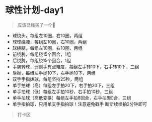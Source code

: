 # 球性计划-day1

> 应该已经买了一个:basketball:

- 球绕头，每组左10圈，右10圈，两组
- 球球绕腰，每组左10圈，右10圈，两组
- 球绕腿，每组左10圈，右10圈，两组
- 前绕胯，每组绕15个回合，1组
- 后绕胯，每组绕15个回合，1组
- 手腕转球，弱侧手有点难度，每组左手转10下，右手转10下，三组
- 后抛，每组左手抛10下，右手抛10下，两组
- 双手手指拨球，每组坚持25秒，两组
- 单手拍球（高）每组左手拍20下，右手拍20下，三组
- 单手拍球（低）每组左手拍10秒，右手拍10秒，三组
- 单手拍球（高低变换）每组左手拍8回合，右手拍8回合，三组
- 单手指拍球，只用单支手指拍球！注意避免戳手 断断续续拍2分钟即可



> 打卡区

<Vssue :title="$title" />
